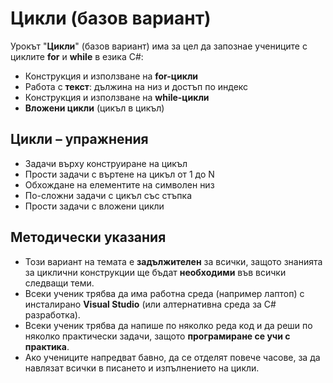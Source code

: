 # Цикли (базов вариант)

Урокът "**Цикли**" (базов вариант) има за цел да запознае учениците с циклите **for** и **while** в езика C#:
 - Конструкция и използване на **for-цикли**
 - Работа с **текст**: дължина на низ и достъп по индекс
 - Конструкция и използване на **while-цикли**
 - **Вложени цикли** (цикъл в цикъл)

## Цикли – упражнения
  - Задачи върху конструиране на цикъл
  - Прости задачи с въртене на цикъл от 1 до N
  - Обхождане на елементите на символен низ
  - По-сложни задачи с цикъл със стъпка
  - Прости задачи с вложени цикли

## Методически указания
  - Този вариант на темата е **задължителен** за всички, защото знанията за циклични конструкции ще бъдат **необходими** във всички следващи теми.
  - Всеки ученик трябва да има работна среда (например лаптоп) с инсталирано **Visual Studio** (или алтернативна среда за C# разработка).
  - Всеки ученик трябва да напише по няколко реда код и да реши по няколко практически задачи, защото **програмиране сe учи с практика**.
  - Ако учениците напредват бавно, да се отделят повече часове, за да навлязат всички в писането и изпълнението на цикли.
